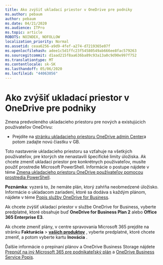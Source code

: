 ```yaml
---
title: Ako zvýšiť ukladací priestor v OneDrive pre podniky
ms.author: pebaum
author: pebaum
ms.date: 04/21/2020
ms.audience: ITPro
ms.topic: article
ROBOTS: NOINDEX, NOFOLLOW
localization_priority: Normal
ms.assetid: ceaa6256-a9d9-4fef-a274-d7219365e07f
ms.openlocfilehash: adee1c5d1ffc23f54580549ab666ee8fac579263
ms.sourcegitcommit: d1aad215f8aa636ba89c93a13a0c9d90e997f752
ms.translationtype: MT
ms.contentlocale: sk-SK
ms.lasthandoff: 05/06/2020
ms.locfileid: "44063056"
---
```

# <a name="how-to-increase-storage-in-onedrive-for-business"></a>Ako zvýšiť ukladací priestor v OneDrive pre podniky

Zmena predvoleného ukladacieho priestoru pre nových a existujúcich používateľov OneDrivu:
  
- Prejdite na [stránku ukladacieho priestoru OneDrive admin Center](https://admin.onedrive.com/?v=StorageSettings)a potom zadajte novú čiastku v GB.

Toto nastavenie ukladacieho priestoru sa vzťahuje na všetkých používateľov, pre ktorých ste nenastavili špecifické limity úložiska. Ak chcete zmeniť ukladací priestor pre konkrétnych používateľov, musíte použiť prostredie Microsoft PowerShell. Informácie o postupe nájdete v téme [Zmena ukladacieho priestoru OneDrive používateľov pomocou prostredia PowerShell](https://go.microsoft.com/fwlink/?linkid=866402).

**Poznámka**: vyzerá to, že nemáte plán, ktorý zahŕňa neobmedzené úložisko. Informácie o ukladacom zariadení, ktoré sa dodáva s každým plánom, nájdete v téme [Popis služby OneDrive for Business](https://go.microsoft.com/fwlink/p/?LinkID=826071).
  
Ak chcete zvýšiť ukladací priestor v službe OneDrive for Business, vyberte predplatné, ktoré obsahuje buď **OneDrive for Business Plan 2** alebo **Office 365 Enterprise E3**. 
  
Ak chcete zmeniť plány, v centre spravovania Microsoft 365 prejdite na stránku **Fakturácia** \> **[vašich produktov](https://go.microsoft.com/fwlink/p/?linkid=842054)** , vyberte predplatné, ktoré chcete zmeniť, a potom vyberte kartu **Inovácia** .
  
Ďalšie informácie o prepínaní plánov a OneDrive Business Storage nájdete [Prepnúť na iný Microsoft 365 pre podnikateľský plán](https://go.microsoft.com/fwlink/?LinkId=2031117) a [OneDrive Business Service Popis](https://go.microsoft.com/fwlink/p/?LinkId-2031122).